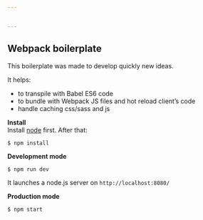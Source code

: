 ```yaml
---


---
```


<h2 id="webpack-boilerplate">Webpack boilerplate</h2>
<p>This boilerplate was made to develop quickly new ideas.</p>
<p>It helps:</p>
<ul>
<li>to transpile with Babel ES6 code</li>
<li>to bundle with Webpack JS files and hot reload client’s code</li>
<li>handle caching css/sass and js</li>
</ul>
<p><strong>Install</strong><br>
Install <a href="https://nodejs.org/en/">node</a> first. After that:</p>
<pre><code>$ npm install
</code></pre>
<p><strong>Development mode</strong></p>
<pre><code>$ npm run dev
</code></pre>
<p>It launches a node.js server on <code>http://localhost:8080/</code></p>
<p><strong>Production mode</strong></p>
<pre><code>$ npm start
</code></pre>

